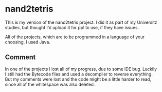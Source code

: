 # nand2tetris

This is my version of the nand2tetris project. I did it as part of my Universitz studies, but thought I'd upload it for ppl to use, if they have issues. 

All of the projects, which are to be programmed in a language of your choosing, I used Java.

## Comment

In one of the projects I lost all of my progress, due to some IDE bug. Luckily I still had the Bytecode files and used a decompiler to reverse everything. But my comments were lost and the code might be a little harder to read, since all of the whitespace was also deleted.
